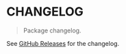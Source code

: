 # CHANGELOG

> Package changelog.

See [GitHub Releases](https://github.com/stdlib-js/array-base-fillednd/releases) for the changelog.